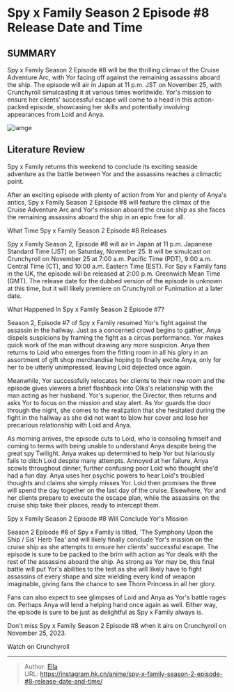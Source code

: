 # Spy x Family Season 2 Episode #8 Release Date and Time


## SUMMARY 



  Spy x Family Season 2 Episode #8 will be the thrilling climax of the Cruise Adventure Arc, with Yor facing off against the remaining assassins aboard the ship.   The episode will air in Japan at 11 p.m. JST on November 25, with Crunchyroll simulcasting it at various times worldwide.   Yor&#39;s mission to ensure her clients&#39; successful escape will come to a head in this action-packed episode, showcasing her skills and potentially involving appearances from Loid and Anya.  

![iamge](https://static1.srcdn.com/wordpress/wp-content/uploads/2022/12/spy-x-family-1.jpg)

## Literature Review

Spy x Family returns this weekend to conclude its exciting seaside adventure as the battle between Yor and the assassins reaches a climactic point.




After an exciting episode with plenty of action from Yor and plenty of Anya&#39;s antics, Spy x Family Season 2 Episode #8 will feature the climax of the Cruise Adventure Arc and Yor&#39;s mission aboard the cruise ship as she faces the remaining assassins aboard the ship in an epic free for all.





 What Time Spy x Family Season 2 Episode #8 Releases 
          

Spy x Family Season 2, Episode #8 will air in Japan at 11 p.m. Japanese Standard Time (JST) on Saturday, November 25. It will be simulcast on Crunchyroll on November 25 at 7:00 a.m. Pacific Time (PDT), 9:00 a.m. Central Time (CT), and 10:00 a.m. Eastern Time (EST). For Spy x Family fans in the UK, the episode will be released at 2:00 p.m. Greenwich Mean Time (GMT). The release date for the dubbed version of the episode is unknown at this time, but it will likely premiere on Crunchyroll or Funimation at a later date.



 What Happened In Spy x Family Season 2 Episode #7? 
          




Season 2, Episode #7 of Spy x Family resumed Yor&#39;s fight against the assassin in the hallway. Just as a concerned crowd begins to gather, Anya dispels suspicions by framing the fight as a circus performance. Yor makes quick work of the man without drawing any more suspicion. Anya then returns to Loid who emerges from the fitting room in all his glory in an assortment of gift shop merchandise hoping to finally excite Anya, only for her to be utterly unimpressed, leaving Loid dejected once again.

Meanwhile, Yor successfully relocates her clients to their new room and the episode gives viewers a brief flashback into Olka&#39;s relationship with the man acting as her husband. Yor&#39;s superior, the Director, then returns and asks Yor to focus on the mission and stay alert. As Yor guards the door through the night, she comes to the realization that she hesitated during the fight in the hallway as she did not want to blow her cover and lose her precarious relationship with Loid and Anya.




As morning arrives, the episode cuts to Loid, who is consoling himself and coming to terms with being unable to understand Anya despite being the great spy Twilight. Anya wakes up determined to help Yor but hilariously fails to ditch Loid despite many attempts. Annoyed at her failure, Anya scowls throughout dinner, further confusing poor Loid who thought she&#39;d had a fun day. Anya uses her psychic powers to hear Loid&#39;s troubled thoughts and claims she simply misses Yor. Loid then promises the three will spend the day together on the last day of the cruise. Elsewhere, Yor and her clients prepare to execute the escape plan, while the assassins on the cruise ship take their places, ready to intercept them.



 Spy x Family Season 2 Episode #8 Will Conclude Yor&#39;s Mission 
          

Season 2 Episode #8 of Spy x Family is titled, &#39;The Symphony Upon the Ship / Sis&#39; Herb Tea&#39; and will likely finally conclude Yor&#39;s mission on the cruise ship as she attempts to ensure her clients&#39; successful escape. The episode is sure to be packed to the brim with action as Yor deals with the rest of the assassins aboard the ship. As strong as Yor may be, this final battle will put Yor&#39;s abilities to the test as she will likely have to fight assassins of every shape and size wielding every kind of weapon imaginable, giving fans the chance to see Thorn Princess in all her glory.




Fans can also expect to see glimpses of Loid and Anya as Yor&#39;s battle rages on. Perhaps Anya will lend a helping hand once again as well. Either way, the episode is sure to be just as delightful as Spy x Family always is.

Don&#39;t miss Spy x Family Season 2 Episode #8 when it airs on Crunchyroll on November 25, 2023.

Watch on Crunchyroll



---

> Author: [Ella](https://instagram.hk.cn/)  
> URL: https://instagram.hk.cn/anime/spy-x-family-season-2-episode-#8-release-date-and-time/  

